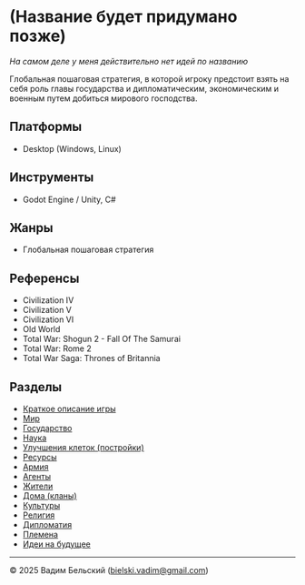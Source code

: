 # (Название будет придумано позже)

*На самом деле у меня действительно нет идей по названию*

Глобальная пошаговая стратегия, в которой игроку предстоит взять на себя роль главы государства и дипломатическим, экономическим и военным путем добиться мирового господства.  

## Платформы

- Desktop (Windows, Linux)

## Инструменты

- Godot Engine / Unity, C#

## Жанры

- Глобальная пошаговая стратегия

## Референсы

- Civilization IV
- Civilization V
- Civilization VI
- Old World
- Total War: Shogun 2 - Fall Of The Samurai
- Total War: Rome 2
- Total War Saga: Thrones of Britannia

## Разделы

- [Краткое описание игры](./Description.md)
- [Мир](./Features/World.md)
- [Государство](./Features/State.md)
- [Наука](./Features//Science.md)
- [Улучшения клеток (постройки)](./Features/Buildings.md)
- [Ресурсы](./Features/Resources.md)
- [Армия](./Features/Army.md)
- [Агенты](./Features/Agents.md)
- [Жители](./Features/People.md)
- [Дома (кланы)](./Features/Clans.md)
- [Культуры](./Features/Culture.md)
- [Религия](./Features/Religion.md)
- [Дипломатия](./Features/Diplomacy.md)
- [Племена](./Features/Tribes.md)
- [Идеи на будущее](./Ideas.md) 

---
© 2025 Вадим Бельский (bielski.vadim@gmail.com)